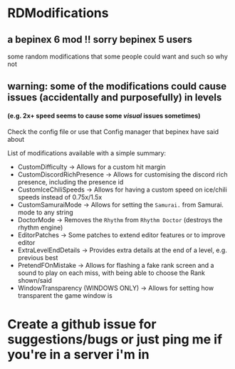 # RDModifications

## a bepinex 6 mod !! sorry bepinex 5 users

some random modifications that some people could want and such so why not

## warning: some of the modifications could cause issues (accidentally and purposefully) in levels
#### (e.g. 2x+ speed seems to cause some ***visual*** issues sometimes)<br>

Check the config file or use that Config manager that bepinex have said about

List of modifications available with a simple summary:

- CustomDifficulty -> Allows for a custom hit margin
- CustomDiscordRichPresence -> Allows for customising the discord rich presence, including the presence id
- CustomIceChiliSpeeds -> Allows for having a custom speed on ice/chili speeds instead of 0.75x/1.5x
- CustomSamuraiMode -> Allows for setting the `Samurai.` from Samurai. mode to any string
- DoctorMode -> Removes the `Rhythm` from `Rhythm Doctor` (destroys the rhythm engine)
- EditorPatches -> Some patches to extend editor features or to improve editor
- ExtraLevelEndDetails -> Provides extra details at the end of a level, e.g. previous best
- PretendFOnMistake -> Allows for flashing a fake rank screen and a sound to play on each miss, with being able to choose the Rank shown/said
- WindowTransparency (WINDOWS ONLY) -> Allows for setting how transparent the game window is

# Create a github issue for suggestions/bugs or just ping me if you're in a server i'm in
